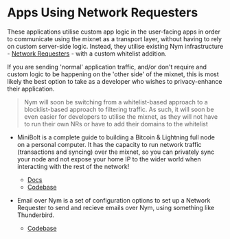 # Apps Using Network Requesters
These applications utilise custom app logic in the user-facing apps in order to communicate using the mixnet as a transport layer, without having to rely on custom server-side logic. Instead, they utilise existing Nym infrastructure - [Network Requesters](https://nymtech.net/operators/nodes/network-requester-setup.html) - with a custom whitelist addition. 

If you are sending 'normal' application traffic, and/or don't require and custom logic to be happening on the 'other side' of the mixnet, this is most likely the best option to take as a developer who wishes to privacy-enhance their application. 

> Nym will soon be switching from a whitelist-based approach to a blocklist-based approach to filtering traffic. As such, it will soon be even easier for developers to utilise the mixnet, as they will not have to run their own NRs or have to add their domains to the whitelist 
 
<!-- I DON't THINK THIS WORKS NOW, NEED RESEARCH AND UPGRADE
- DarkFi over Nym leverages Nym’s mixnet as a pluggable transport for DarkIRC, their p2p IRC variant. Users can anonymously connect to peers over the network, ensuring secure and private communication within the DarkFi ecosystem. Written in **Rust**.
  - [Docs](https://darkrenaissance.github.io/darkfi/clients/nym_outbound.html?highlight=nym#3--run)
  - [Github](https://github.com/darkrenaissance/darkfi/tree/master/doc) 
-->

- MiniBolt is a complete guide to building a Bitcoin & Lightning full node on a personal computer. It has the capacity to run network traffic (transactions and syncing) over the mixnet, so you can privately sync your node and not expose your home IP to the wider world when interacting with the rest of the network! 
  - [Docs](https://v2.minibolt.info/bonus-guides/system/nym-mixnet#proxying-bitcoin-core)
  - [Codebase](https://github.com/minibolt-guide/minibolt)

- Email over Nym is a set of configuration options to set up a Network Requester to send and recieve emails over Nym, using something like Thunderbird. 
  - [Codebase](https://github.com/dial0ut/nymstr-email)
